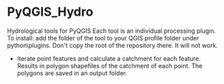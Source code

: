 # PyQGIS_Hydro
Hydrological tools for PyQGIS
Each tool is an individual processing plugin. To install: add the folder of the tool to your QGIS profile folder under python\plugins. Don't copy the root of the repository there. It will not work.

* Iterate point features and calculate a catchment for each feature. Results in polygon shapefiles of the catchment of each point. The polygons are saved in an output folder.
